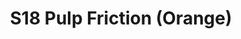 ---
title: S18 Pulp Friction (Orange)
permalink: "/teams/s18-orange"
members:
- Levert James – Captain
- Brandon Waggoner – QB
- Ben Cooper
- Clay Arnold
- Dewayne Alexander
- Jared Lucas
- John Riley
- Kevin Smiffy
- Mike Hess
- Kyle Miller
- RJ Martin
- Ross Devore
- Sean Dickson
- Todd Robosan
- Kris Kostura
teamid: 6939
name: S18 Pulp Friction
color: Orange
division: ''
---